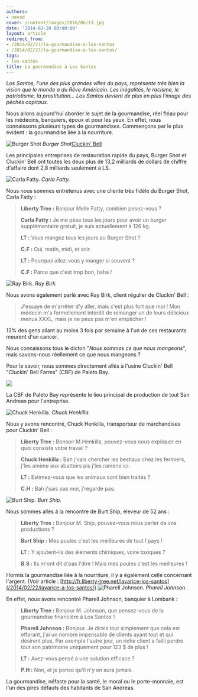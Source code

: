 ```yaml
---
authors:
- nevod
cover: /content/images/2016/06/13.jpg
date: '2014-02-28 00:00:00'
layout: article
redirect_from:
- /2014/02/27/la-gourmandise-a-los-santos
- /2014/02/27/la-gourmandise-a-los-santos/
tags:
- los-santos
title: La gourmandise à Los Santos
---
```



_Los Santos, l'une des plus grandes villes du pays, représente très bien la vision que le monde a du Rêve Américain. Les inégalités, le racisme, le patriotisme, la prostitution... Los Santos devient de plus en plus l'image des péchés capitaux._

Nous allons aujourd'hui aborder le sujet de la gourmandise, réel fléau pour les médecins, banquiers, époux et pour les yeux. En effet, nous connaissons plusieurs types de gourmandises. Commençons par le plus évident : la gourmandise liée à la nourriture.

![Burger Shot](/content/images/2016/06/13_1.jpg)
_Burger Shot_[Cluckin' Bell](/content/images/2016/06/13_7.jpg)

Les principales entreprises de restauration rapide du pays, Burger Shot et Cluckin' Bell ont toutes les deux plus de 13,2 milliards de dollars de chiffre d'affaire dont 2,8 milliards seulement à LS.

![Carla Fatty.](/content/images/2016/06/13_2.jpg)
_Carla Fatty._

Nous nous sommes entretenus avec une cliente très fidèle du Burger Shot, Carla Fatty :

> **Liberty Tree :** Bonjour Melle Fatty, combien pesez-vous ?
> 
> **Carla Fatty :** Je me pèse tous les jours pour avoir un burger supplémentaire gratuit, je suis actuellement à 126 kg.
> 
> **LT :** Vous mangez tous les jours au Burger Shot ?
> 
> **C.F :** Oui, matin, midi, et soir.
> 
> **LT :** Pourquoi allez-vous y manger si souvent ?
> 
> **C.F :** Parce que c'est trop bon, haha !

![Ray Birk.](/content/images/2016/06/13_6.jpg)
_Ray Birk._

Nous avons également parlé avec Ray Birk, client régulier de Cluckin' Bell :

> J'essaye de m'arrêter d'y aller, mais c'est plus fort que moi ! Mon médecin m'a formellement interdit de remanger un de leurs délicieux menus XXXL, mais je ne peux pas m'en empêcher !

13% des gens allant au moins 3 fois par semaine à l'un de ces restaurants meurent d'un cancer.

Nous connaissons tous le dicton "_Nous sommes ce que nous mangeons_", mais savons-nous réellement ce que nous mangeons ?

Pour le savoir, nous sommes directement allés à l'usine Cluckin' Bell "Cluckin' Bell Farms" (CBF) de Paleto Bay.

![](/content/images/2016/06/13_3.jpg)

La CBF de Paleto Bay représente le lieu principal de production de tout San Andreas pour l'entreprise.

![Chuck Henkilla.](/content/images/2016/06/13_5.jpg)
_Chuck Henkilla._

Nous y avons rencontré, Chuck Henkilla, transporteur de marchandises pour Cluckin' Bell :

> **Liberty Tree :** Bonsoir M.Henkilla, pouvez-vous nous expliquer en quoi consiste votre travail ?
> 
> **Chuck Henkilla :** Bah j'vais chercher les bestiaux chez les fermiers, j'les amène aux abattoirs pis j'les ramène ici.
> 
> **LT :** Estimez-vous que les animaux sont bien traités ?
> 
> **C.H :** Bah j'sais pas moi, j'regarde pas.

![Burt Ship.](/content/images/2016/06/13_9.jpg)
_Burt Ship._

Nous sommes allés à la rencontre de Burt Ship, éleveur de 52 ans :

> **Liberty Tree :** Bonjour M. Ship, pouvez-vous nous parler de vos productions ?
> 
> **Burt Ship :** Mes poules c'est les meilleures de tout l'pays !
> 
> **LT :** Y ajoutent-ils des éléments chimiques, voire toxiques ?
> 
> **B.S :** Ils m'ont dit d'pas l'dire ! Mais mes poules c'est les meilleures !

Hormis la gourmandise liée à la nourriture, il y a également celle concernant l'argent. (Voir article : [http://fr.liberty-tree.net/lavarice-los-santos](/2014/02/22/lavarice-a-los-santos/)
![Pharell Johnson.](/content/images/2016/06/13_8.jpg)
_Pharell Johnson._

En effet, nous avons rencontré Pharell Johnson, banquier à Lombank :

> **Liberty Tree :** Bonjour M. Johnson, que pensez-vous de la gourmandise financière à Los Santos ?
> 
> **Pharell Johnson :** Bonjour. Je dirais tout simplement que cela est effarant, j'ai un nombre impensable de clients ayant tout et qui désirent plus. Par exemple l'autre jour, un riche client a failli perdre tout son patrimoine uniquement pour 123 $ de plus !
> 
> **LT :** Avez-vous pensé à une solution efficace ?
> 
> **P.H :** Non, et je pense qu'il n'y en aura jamais.

La gourmandise, néfaste pour la santé, le moral ou le porte-monnaie, est l'un des pires défauts des habitants de San Andreas.